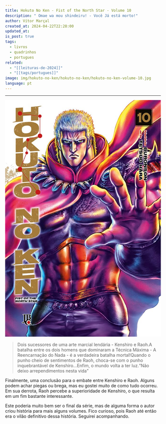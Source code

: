 ```yaml
---
title: Hokuto No Ken - Fist of the North Star - Volume 10
description: " Omae wa mou shindeiru! - Você Já está morto!"
author: Vítor Marçal
created_at: 2024-04-22T22:28:00
updated_at: 
is_post: true
tags:
  - livros
  - quadrinhos
  - portugues
related:
  - "[[leituras-de-2024]]"
  - "[[tags/portugues]]"
image: img/hokuto-no-ken/hokuto-no-ken/hokuto-no-ken-volume-10.jpg
language: pt
---
```

----

![hokuto-no-ken-volume-10](img/hokuto-no-ken/hokuto-no-ken-volume-10.jpg)

> Dois sucessores de uma arte marcial lendária - Kenshiro e Raoh.A batalha entre os dois homens que dominaram a Técnica Máxima - A Reencarnação do Nada - é a verdadeira batalha mortal!Quando o punho cheio de sentimentos de Raoh, choca-se com o punho inquebrantável de Kenshiro...Enfim, o mundo volta a ter luz.“Não deixo arrependimentos nesta vida”

Finalmente, uma conclusão para o embate entre Kenshiro e Raoh. Alguns podem achar piegas ou brega, mas eu gostei muito de como tudo ocorreu. Em sua derrota, Raoh percebe a superioridade de Kenshiro, o que resulta em um fim bastante interessante.

Este poderia muito bem ser o final da série, mas de alguma forma o autor criou história para mais alguns volumes. Fico curioso, pois Raoh até então era o vilão definitivo dessa história. Seguirei acompanhando.